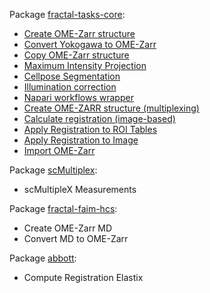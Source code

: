 Package [fractal-tasks-core](https://fractal-analytics-platform.github.io/fractal-tasks-core):

* [Create OME-Zarr structure](https://fractal-analytics-platform.github.io/fractal-tasks-core/reference/fractal_tasks_core/tasks/create_ome_zarr/#fractal_tasks_core.tasks.create_ome_zarr.create_ome_zarr)
* [Convert Yokogawa to OME-Zarr](https://fractal-analytics-platform.github.io/fractal-tasks-core/reference/fractal_tasks_core/tasks/yokogawa_to_ome_zarr/#fractal_tasks_core.tasks.yokogawa_to_ome_zarr.yokogawa_to_ome_zarr)
* [Copy OME-Zarr structure](https://fractal-analytics-platform.github.io/fractal-tasks-core/reference/fractal_tasks_core/tasks/copy_ome_zarr/#fractal_tasks_core.tasks.copy_ome_zarr.copy_ome_zarr)
* [Maximum Intensity Projection](https://fractal-analytics-platform.github.io/fractal-tasks-core/reference/fractal_tasks_core/tasks/maximum_intensity_projection/#fractal_tasks_core.tasks.maximum_intensity_projection.maximum_intensity_projection)
* [Cellpose Segmentation](https://fractal-analytics-platform.github.io/fractal-tasks-core/reference/fractal_tasks_core/tasks/cellpose_segmentation/#fractal_tasks_core.tasks.cellpose_segmentation.cellpose_segmentation)
* [Illumination correction](https://fractal-analytics-platform.github.io/fractal-tasks-core/reference/fractal_tasks_core/tasks/illumination_correction/#fractal_tasks_core.tasks.illumination_correction.illumination_correction)
* [Napari workflows wrapper](https://fractal-analytics-platform.github.io/fractal-tasks-core/reference/fractal_tasks_core/tasks/napari_workflows_wrapper/#fractal_tasks_core.tasks.napari_workflows_wrapper.napari_workflows_wrapper)
* [Create OME-ZARR structure (multiplexing)](https://fractal-analytics-platform.github.io/fractal-tasks-core/reference/fractal_tasks_core/tasks/create_ome_zarr_multiplex/#fractal_tasks_core.tasks.create_ome_zarr_multiplex.create_ome_zarr_multiplex)
* [Calculate registration (image-based)](https://fractal-analytics-platform.github.io/fractal-tasks-core/reference/fractal_tasks_core/tasks/calculate_registration_image_based/#fractal_tasks_core.tasks.calculate_registration_image_based.calculate_registration_image_based)
* [Apply Registration to ROI Tables](https://fractal-analytics-platform.github.io/fractal-tasks-core/reference/fractal_tasks_core/tasks/apply_registration_to_ROI_tables/#fractal_tasks_core.tasks.apply_registration_to_ROI_tables.apply_registration_to_ROI_tables)
* [Apply Registration to Image](https://fractal-analytics-platform.github.io/fractal-tasks-core/reference/fractal_tasks_core/tasks/apply_registration_to_image/#fractal_tasks_core.tasks.apply_registration_to_image.apply_registration_to_image)
* [Import OME-Zarr](https://fractal-analytics-platform.github.io/fractal-tasks-core/reference/fractal_tasks_core/tasks/import_ome_zarr/#fractal_tasks_core.tasks.import_ome_zarr.import_ome_zarr)


Package [scMultiplex](https://github.com/fmi-basel/gliberal-scMultipleX):

* scMultipleX Measurements


Package [fractal-faim-hcs](https://github.com/jluethi/fractal-faim-hcs):

* Create OME-Zarr MD
* Convert MD to OME-Zarr


Package [abbott](https://github.com/MaksHess/abbott):

* Compute Registration Elastix
